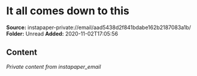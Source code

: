 # It all comes down to this

**Source:** instapaper-private://email/aad5438d2f841bdabe162b2187083a1b/
**Folder:** Unread
**Added:** 2020-11-02T17:05:56




## Content
*Private content from instapaper_email*
